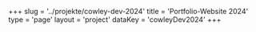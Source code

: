 +++
slug = '../projekte/cowley-dev-2024'
title = 'Portfolio-Website 2024'
type = 'page'
layout = 'project'
dataKey = 'cowleyDev2024'
+++
